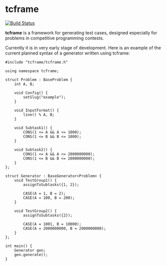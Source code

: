 # tcframe

[![Build Status](https://travis-ci.org/tcframe/tcframe.svg?branch=master)](https://travis-ci.org/tcframe/tcframe)

**tcframe** is a framework for generating test cases, designed especially for problems in competitive programming contests.

Currently it is in very early stage of development. Here is an example of the current planned syntax of a generator written using tcframe:

```
#include "tcframe/tcframe.h"

using namespace tcframe;

struct Problem : BaseProblem {
    int A, B;

    void Config() {
        setSlug("example");
    }

    void InputFormat() {
        line() % A, B;
    }

    void Subtask1() {
        CONS(1 <= A && A <= 1000);
        CONS(1 <= B && B <= 1000);
    }

    void Subtask2() {
        CONS(1 <= A && A <= 2000000000);
        CONS(1 <= B && B <= 2000000000);
    }
};

struct Generator : BaseGenerator<Problem> {
    void TestGroup1() {
        assignToSubtasks({1, 2});

        CASE(A = 1, B = 2);
        CASE(A = 100, B = 200);
    }

    void TestGroup2() {
        assignToSubtasks({2});

        CASE(A = 1001, B = 10000);
        CASE(A = 2000000000, B = 2000000000);
    }
};

int main() {
    Generator gen;
    gen.generate();
}
```
